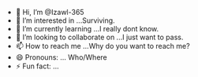 - 👋 Hi, I’m @Izawl-365
- 👀 I’m interested in ...Surviving.
- 🌱 I’m currently learning ...I really dont know.
- 💞️ I’m looking to collaborate on ...I just want to pass.
- 📫 How to reach me ...Why do you want to reach me?
- 😄 Pronouns: ... Who/Where
- ⚡ Fun fact: ...

<!---
Izawl-365/Izawl-365 is a ✨ special ✨ repository because its `README.md` (this file) appears on your GitHub profile.
You can click the Preview link to take a look at your changes.
--->
